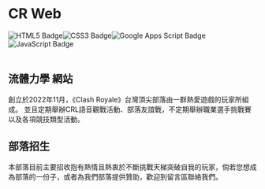 # CR Web
![HTML5 Badge](https://img.shields.io/badge/HTML5-E34F26?logo=html5&logoColor=fff&style=for-the-badge)![CSS3 Badge](https://img.shields.io/badge/CSS3-1572B6?logo=css3&logoColor=fff&style=for-the-badge)![Google Apps Script Badge](https://img.shields.io/badge/Google%20Apps%20Script-4285F4?logo=googleappsscript&logoColor=fff&style=for-the-badge)![JavaScript Badge](https://img.shields.io/badge/JavaScript-F7DF1E?logo=javascript&logoColor=000&style=for-the-badge)<br><br>

## 流體力學 網站

創立於2022年11月，《Clash Royale》台灣頂尖部落由一群熱愛遊戲的玩家所組成。
並且定期舉辦CRL語音觀戰活動、部落友誼戰，不定期舉辦職業選手挑戰賽以及各項競技類型活動。

## 部落招生

本部落目前主要招收抱有熱情且熱衷於不斷挑戰天梯突破自我的玩家，倘若您想成為部落的一份子，或者為我們部落提供贊助，歡迎到留言區聯絡我們。
